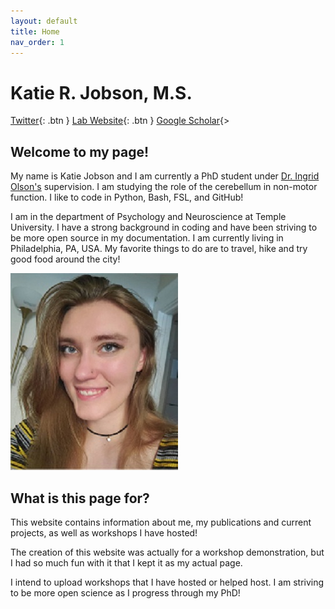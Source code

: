 ```yaml
---
layout: default
title: Home
nav_order: 1
---
```

# Katie R. Jobson, M.S.
[Twitter](https://twitter.com/KatieJobson1){: .btn }
[Lab Website](https://sites.temple.edu/cnltu/){: .btn }
[Google Scholar](https://scholar.google.com/citations?hl=en&user=8IMopbIAAAAJ){>


## Welcome to my page!

My name is Katie Jobson and I am currently a PhD student under [Dr. Ingrid Olson's](https://sites.temple.edu/cnltu/ingrid-olson-phd/) supervision. I am studying the role of the cerebellum in non-motor function. I like to code in Python, Bash, FSL, and GitHub!

I am in the department of Psychology and Neuroscience at Temple University. I have a strong background in coding and have been striving to be more open source in my documentation. I am currently living in Philadelphia, PA, USA. My favorite things to do are to travel, hike and try good food around the city!

![Me!](/assets/images/me_resize.jpg)

## What is this page for?

This website contains information about me, my publications and current projects, as well as workshops I have hosted!

The creation of this website was actually for a workshop demonstration, but I had so much fun with it that I kept it as my actual page.

I intend to upload workshops that I have hosted or helped host. I am striving to be more open science as I progress through my PhD!
